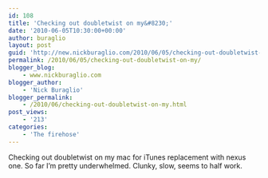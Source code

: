 ```yaml
---
id: 108
title: 'Checking out doubletwist on my&#8230;'
date: '2010-06-05T10:30:00+00:00'
author: buraglio
layout: post
guid: 'http://new.nickburaglio.com/2010/06/05/checking-out-doubletwist-on-my/'
permalink: /2010/06/05/checking-out-doubletwist-on-my/
blogger_blog:
    - www.nickburaglio.com
blogger_author:
    - 'Nick Buraglio'
blogger_permalink:
    - /2010/06/checking-out-doubletwist-on-my.html
post_views:
    - '213'
categories:
    - 'The firehose'
---
```


Checking out doubletwist on my mac for iTunes replacement with nexus one. So far I’m pretty underwhelmed. Clunky, slow, seems to half work.